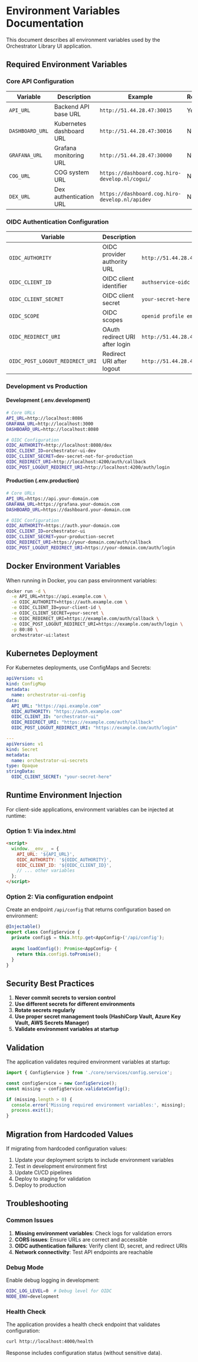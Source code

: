 # Environment Variables Documentation

This document describes all environment variables used by the Orchestrator Library UI application.

## Required Environment Variables

### Core API Configuration

| Variable | Description | Example | Required |
|----------|-------------|---------|----------|
| `API_URL` | Backend API base URL | `http://51.44.28.47:30015` | Yes |
| `DASHBOARD_URL` | Kubernetes dashboard URL | `http://51.44.28.47:30016` | No |
| `GRAFANA_URL` | Grafana monitoring URL | `http://51.44.28.47:30000` | No |
| `COG_URL` | COG system URL | `https://dashboard.cog.hiro-develop.nl/cogui/` | No |
| `DEX_URL` | Dex authentication URL | `https://dashboard.cog.hiro-develop.nl/apidev` | No |

### OIDC Authentication Configuration

| Variable | Description | Example | Required |
|----------|-------------|---------|----------|
| `OIDC_AUTHORITY` | OIDC provider authority URL | `http://51.44.28.47:30015/dex` | Yes |
| `OIDC_CLIENT_ID` | OIDC client identifier | `authservice-oidc` | Yes |
| `OIDC_CLIENT_SECRET` | OIDC client secret | `your-secret-here` | Yes |
| `OIDC_SCOPE` | OIDC scopes | `openid profile email groups` | No |
| `OIDC_REDIRECT_URI` | OAuth redirect URI after login | `http://51.44.28.47:30015/authservice/oidc/callback` | Yes |
| `OIDC_POST_LOGOUT_REDIRECT_URI` | Redirect URI after logout | `http://51.44.28.47:30015/auth/login` | Yes |

### Development vs Production

#### Development (.env.development)
```bash
# Core URLs
API_URL=http://localhost:8086
GRAFANA_URL=http://localhost:3000
DASHBOARD_URL=http://localhost:8080

# OIDC Configuration
OIDC_AUTHORITY=http://localhost:8080/dex
OIDC_CLIENT_ID=orchestrator-ui-dev
OIDC_CLIENT_SECRET=dev-secret-not-for-production
OIDC_REDIRECT_URI=http://localhost:4200/auth/callback
OIDC_POST_LOGOUT_REDIRECT_URI=http://localhost:4200/auth/login
```

#### Production (.env.production)
```bash
# Core URLs
API_URL=https://api.your-domain.com
GRAFANA_URL=https://grafana.your-domain.com
DASHBOARD_URL=https://dashboard.your-domain.com

# OIDC Configuration
OIDC_AUTHORITY=https://auth.your-domain.com
OIDC_CLIENT_ID=orchestrator-ui
OIDC_CLIENT_SECRET=your-production-secret
OIDC_REDIRECT_URI=https://your-domain.com/auth/callback
OIDC_POST_LOGOUT_REDIRECT_URI=https://your-domain.com/auth/login
```

## Docker Environment Variables

When running in Docker, you can pass environment variables:

```bash
docker run -d \
  -e API_URL=https://api.example.com \
  -e OIDC_AUTHORITY=https://auth.example.com \
  -e OIDC_CLIENT_ID=your-client-id \
  -e OIDC_CLIENT_SECRET=your-secret \
  -e OIDC_REDIRECT_URI=https://example.com/auth/callback \
  -e OIDC_POST_LOGOUT_REDIRECT_URI=https://example.com/auth/login \
  -p 80:80 \
  orchestrator-ui:latest
```

## Kubernetes Deployment

For Kubernetes deployments, use ConfigMaps and Secrets:

```yaml
apiVersion: v1
kind: ConfigMap
metadata:
  name: orchestrator-ui-config
data:
  API_URL: "https://api.example.com"
  OIDC_AUTHORITY: "https://auth.example.com"
  OIDC_CLIENT_ID: "orchestrator-ui"
  OIDC_REDIRECT_URI: "https://example.com/auth/callback"
  OIDC_POST_LOGOUT_REDIRECT_URI: "https://example.com/auth/login"

---
apiVersion: v1
kind: Secret
metadata:
  name: orchestrator-ui-secrets
type: Opaque
stringData:
  OIDC_CLIENT_SECRET: "your-secret-here"
```

## Runtime Environment Injection

For client-side applications, environment variables can be injected at runtime:

### Option 1: Via index.html
```html
<script>
  window.__env__ = {
    API_URL: '${API_URL}',
    OIDC_AUTHORITY: '${OIDC_AUTHORITY}',
    OIDC_CLIENT_ID: '${OIDC_CLIENT_ID}',
    // ... other variables
  };
</script>
```

### Option 2: Via configuration endpoint
Create an endpoint `/api/config` that returns configuration based on environment:

```typescript
@Injectable()
export class ConfigService {
  private config$ = this.http.get<AppConfig>('/api/config');
  
  async loadConfig(): Promise<AppConfig> {
    return this.config$.toPromise();
  }
}
```

## Security Best Practices

1. **Never commit secrets to version control**
2. **Use different secrets for different environments**
3. **Rotate secrets regularly**
4. **Use proper secret management tools (HashiCorp Vault, Azure Key Vault, AWS Secrets Manager)**
5. **Validate environment variables at startup**

## Validation

The application validates required environment variables at startup:

```typescript
import { ConfigService } from './core/services/config.service';

const configService = new ConfigService();
const missing = configService.validateConfig();

if (missing.length > 0) {
  console.error('Missing required environment variables:', missing);
  process.exit(1);
}
```

## Migration from Hardcoded Values

If migrating from hardcoded configuration values:

1. Update your deployment scripts to include environment variables
2. Test in development environment first
3. Update CI/CD pipelines
4. Deploy to staging for validation
5. Deploy to production

## Troubleshooting

### Common Issues

1. **Missing environment variables**: Check logs for validation errors
2. **CORS issues**: Ensure URLs are correct and accessible
3. **OIDC authentication failures**: Verify client ID, secret, and redirect URIs
4. **Network connectivity**: Test API endpoints are reachable

### Debug Mode

Enable debug logging in development:

```bash
OIDC_LOG_LEVEL=0  # Debug level for OIDC
NODE_ENV=development
```

### Health Check

The application provides a health check endpoint that validates configuration:

```bash
curl http://localhost:4000/health
```

Response includes configuration status (without sensitive data).
